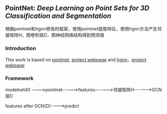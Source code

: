 ## PointNet: *Deep Learning on Point Sets for 3D Classification and Segmentation*
根据pointnet和hgnn修改的框架，使用pointnet提取特征，使用hgnn方法产生邻接矩阵H，图卷积层D，图神经网络结构得到预测值
### Introduction
This work is based on [pointnet](https://arxiv.org/abs/1612.00593), [project webpage](http://stanford.edu/~rqi/pointnet) and [hgnn](http://gaoyue.org/paper/HGNN.pdf)，[project webpage](https://github.com/iMoonLab/HGNN)
### Framework
modelnet40 ---->pointnet----->features------>邻接矩阵H------>GCN层D

features after GCN(D)---->predict
